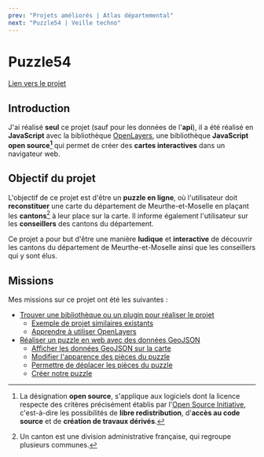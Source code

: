 ```yaml
---
prev: "Projets améliorés | Atlas départemental"
next: "Puzzle54 | Veille techno"
---
```


# Puzzle54

<CustomContainer type="info">
<p><a target="_blank" href="https://webcarto.infogeo54.fr/index.php/view/map?repository=public&project=puzzle_cd54">Lien vers le projet</a></p>
</CustomContainer>

## Introduction

J'ai réalisé **seul** ce projet (sauf pour les données de l'**api**), il a été réalisé en **JavaScript** avec la bibliothèque [OpenLayers](/projects/creations/puzzle54/veille-techno#presentation-d-openlayers),
une bibliothèque **JavaScript open source[^1]** qui permet de créer des **cartes interactives** dans un navigateur web.

## Objectif du projet

L'objectif de ce projet est d'être un **puzzle en ligne**, où l'utilisateur doit **reconstituer** une carte du département de Meurthe-et-Moselle en plaçant les **cantons**[^2] à leur place sur la carte.
Il informe également l'utilisateur sur les **conseillers** des cantons du département.

Ce projet a pour but d'être une manière **ludique** et **interactive** de découvrir les cantons du département de Meurthe-et-Moselle ainsi que les conseillers qui y sont élus.

## Missions

Mes missions sur ce projet ont été les suivantes :
- [Trouver une bibliothèque ou un plugin pour réaliser le projet](/projects/creations/puzzle54/veille-techno#openlayers)
    - [Exemple de projet similaires existants](/projects/creations/puzzle54/veille-techno#exemples-de-projets-similaires)
    - [Apprendre à utiliser OpenLayers](/projects/creations/puzzle54/veille-techno#apprendre-a-utiliser-openlayers)
- [Réaliser un puzzle en web avec des données GeoJSON](/projects/creations/puzzle54/realisation#realiser-un-puzzle-en-web-avec-des-donnees-geojson)
    - [Afficher les données GeoJSON sur la carte](/projects/creations/puzzle54/realisation#afficher-les-donnees-geojson-sur-la-carte)
    - [Modifier l'apparence des pièces du puzzle](/projects/creations/puzzle54/realisation#modifier-l-apparence-des-pieces-du-puzzle)
    - [Permettre de déplacer les pièces du puzzle](/projects/creations/puzzle54/realisation#permettre-de-deplacer-les-pieces-du-puzzle)
    - [Créer notre puzzle](/projects/creations/puzzle54/realisation#creer-notre-puzzle)

[^1]: La désignation **open source**, s'applique aux logiciels dont la licence respecte des critères précisément établis par l'[Open Source Initiative](https://fr.wikipedia.org/wiki/Open_Source_Initiative),
c'est-à-dire les possibilités de **libre redistribution**, d'**accès au code source** et de **création de travaux dérivés**.

[^2]: Un canton est une division administrative française, qui regroupe plusieurs communes.